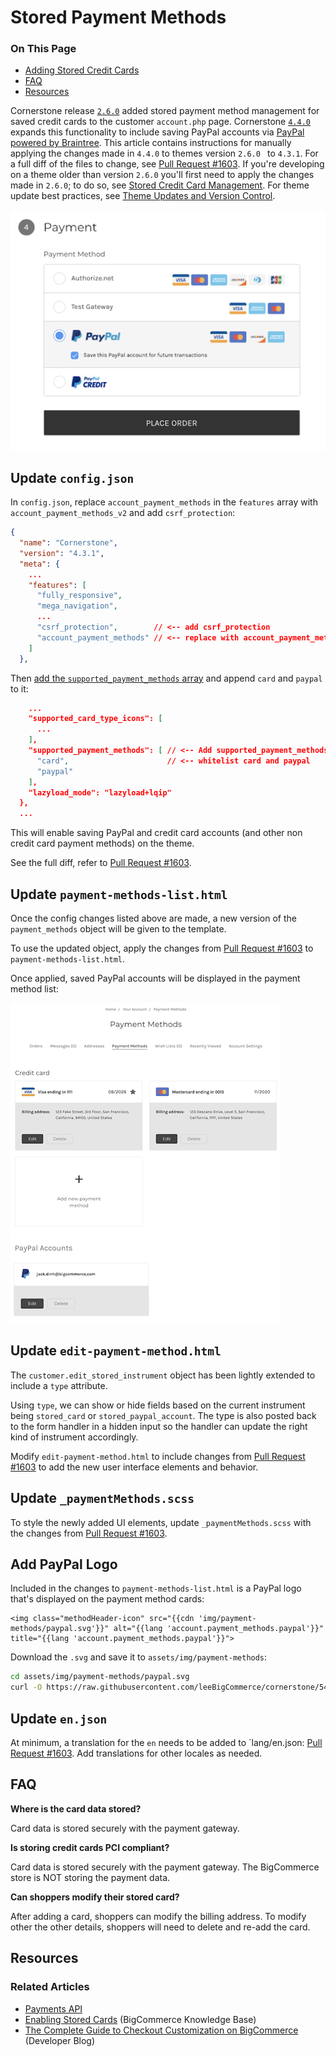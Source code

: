 # Stored Payment Methods

<div class="otp" id="no-index">

### On This Page
- [Adding Stored Credit Cards](#adding-stored-credit-cards)
- [FAQ](#faq)
- [Resources](#resources)

</div>

Cornerstone release [`2.6.0`](https://developer.bigcommerce.com/changelog#posts/cornerstone-2-6-0-release) added stored payment method management for saved credit cards to the customer `account.php` page. Cornerstone [`4.4.0`](https://developer.bigcommerce.com/changelog#posts/cornerstone-4-4-0-release) expands this functionality to include saving PayPal accounts via [PayPal powered by Braintree](https://support.bigcommerce.com/s/article/Connecting-with-PayPal-Powered-by-Braintree). This article contains instructions for manually applying the changes made in `4.4.0` to themes version `2.6.0 ` to `4.3.1`. For a full diff of the files to change, see [Pull Request #1603](https://github.com/bigcommerce/cornerstone/pull/1603/files). If you're developing on a theme older than version `2.6.0` you'll first need to apply the changes made in `2.6.0`; to do so, see [Stored Credit Card Management](https://developer.bigcommerce.com/legacy/stencil-themes/stored-credit-card-management). For theme update best practices, see [Theme Updates and Version Control](https://developer.bigcommerce.com/stencil-docs/developing-further/theme-updates-and-version-control).

![Save PayPal Account](https://raw.githubusercontent.com/bigcommerce/dev-docs/master/assets/images/stored-credit-card-management02.png "Save PayPal Account")

## Update `config.json`

In `config.json`, replace `account_payment_methods` in the `features` array with `account_payment_methods_v2` and add `csrf_protection`:

```json
{
  "name": "Cornerstone",
  "version": "4.3.1",
  "meta": {
    ...
    "features": [
      "fully_responsive",
      "mega_navigation",
      ...
      "csrf_protection",        // <-- add csrf_protection
      "account_payment_methods" // <-- replace with account_payment_methods_v2
    ]
  },
```

Then [add the `supported_payment_methods` array](https://github.com/leeBigCommerce/cornerstone/blob/54f5681a6a15cd8477c51c6db9eb54ea3eb40972/config.json#L325) and append `card` and `paypal` to it:

```json
    ...
    "supported_card_type_icons": [
      ...
    ],
    "supported_payment_methods": [ // <-- Add supported_payment_methods array
      "card",                      // <-- whitelist card and paypal
      "paypal"
    ],
    "lazyload_mode": "lazyload+lqip"
  },
  ...
```

This will enable saving PayPal and credit card accounts (and other non credit card payment methods) on the theme.

See the full diff, refer to [Pull Request #1603](https://github.com/bigcommerce/cornerstone/pull/1603/files?file-filters%5B%5D=.html&file-filters%5B%5D=.json&file-filters%5B%5D=.md#diff-06b2d3b23dce96e1619d2b53d6c947ec).

## Update `payment-methods-list.html`
Once the config changes listed above are made, a new version of the `payment_methods` object will be given to the template.

To use the updated object, apply the changes from [Pull Request #1603](https://github.com/bigcommerce/cornerstone/pull/1603/files?file-filters%5B%5D=.html) to `payment-methods-list.html`.

Once applied, saved PayPal accounts will be displayed in the payment method list:

![Payment Method List](https://raw.githubusercontent.com/bigcommerce/dev-docs/master/assets/images/stored-credit-card-management01.png "Payment Method List")

## Update `edit-payment-method.html`
The `customer.edit_stored_instrument` object has been lightly extended to include a `type` attribute.

Using `type`, we can show or hide fields based on the current instrument being `stored_card` or `stored_paypal_account`. The type is also posted back to the form handler in a hidden input so the handler can update the right kind of instrument accordingly.

Modify `edit-payment-method.html` to include changes from [Pull Request #1603](https://github.com/bigcommerce/cornerstone/pull/1603/files?file-filters%5B%5D=.html) to add the new user interface elements and behavior.

## Update `_paymentMethods.scss`

To style the newly added UI elements, update `_paymentMethods.scss` with the changes from [Pull Request #1603](https://github.com/bigcommerce/cornerstone/pull/1603/files?file-filters%5B%5D=#diff-1c33ed0c69f228483a39fce2616e1942).

## Add PayPal Logo

Included in the changes to `payment-methods-list.html` is a PayPal logo that's displayed on the payment method cards:

```
<img class="methodHeader-icon" src="{{cdn 'img/payment-methods/paypal.svg'}}" alt="{{lang 'account.payment_methods.paypal'}}" title="{{lang 'account.payment_methods.paypal'}}">
```

Download the `.svg` and save it to `assets/img/payment-methods`:

```bash
cd assets/img/payment-methods/paypal.svg
curl -O https://raw.githubusercontent.com/leeBigCommerce/cornerstone/54f5681a6a15cd8477c51c6db9eb54ea3eb40972/assets/img/payment-methods/paypal.svg
```

## Update `en.json`
At minimum, a translation for the `en` needs to be added to `lang/en.json: [Pull Request #1603](https://github.com/bigcommerce/cornerstone/pull/1603/files?file-filters%5B%5D=.html&file-filters%5B%5D=.json&file-filters%5B%5D=.md#diff-b0d4c1fc9d8d2a5a213b27a72cf6c9fe). Add translations for other locales as needed.

## FAQ
**Where is the card data stored?**

Card data is stored securely with the payment gateway.

**Is storing credit cards PCI compliant?**

Card data is stored securely with the payment gateway. The BigCommerce store is NOT storing the payment data.

**Can shoppers modify their stored card?**

After adding a card, shoppers can modify the billing address. To modify other the other details, shoppers will need to delete and re-add the card.

## Resources

### Related Articles
* [Payments API](https://developer.bigcommerce.com/api-docs/payments/payments-api-overview)
* [Enabling Stored Cards](https://support.bigcommerce.com/s/article/Enabling-Stored-Credit-Cards) (BigCommerce Knowledge Base)
* [The Complete Guide to Checkout Customization on BigCommerce](https://medium.com/bigcommerce-developer-blog/the-complete-guide-to-checkout-customization-on-bigcommerce-6b566bc36fa9) (Developer Blog)
